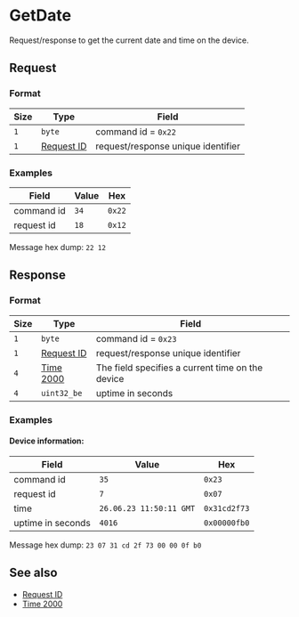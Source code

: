 # GetDate

Request/response to get the current date and time on the device.


## Request

### Format

| Size  | Type                                 | Field                              |
| ----- | ------------------------------------ | ---------------------------------- |
| `1`   | `byte`                               | command id = `0x22`                |
| `1`   | [Request ID](../types.md#request-id) | request/response unique identifier |

### Examples

| Field      | Value | Hex    |
| ---------- | ----- | ------ |
| command id | `34`  | `0x22` |
| request id | `18`  | `0x12` |

Message hex dump: `22 12`


## Response

### Format

| Size | Type                                 | Field                                            |
| ---- | ------------------------------------ | ------------------------------------------------ |
| `1`  | `byte`                               | command id = `0x23`                              |
| `1`  | [Request ID](../types.md#request-id) | request/response unique identifier               |
| `4`  | [Time 2000](../types.md#time-2000)   | The field specifies a current time on the device |
| `4`  | `uint32_be`                          | uptime in seconds                                |



### Examples

#### Device information:

| Field             | Value                   | Hex          |
| ----------------- | ----------------------- | ------------ |
| command id        | `35`                    | `0x23`       |
| request id        | `7`                     | `0x07`       |
| time              | `26.06.23 11:50:11 GMT` | `0x31cd2f73` |
| uptime in seconds | `4016`                  | `0x00000fb0` |

Message hex dump: `23 07 31 cd 2f 73 00 00 0f b0`


## See also

* [Request ID](../types.md#request-id)
* [Time 2000](../types.md#time-2000)
